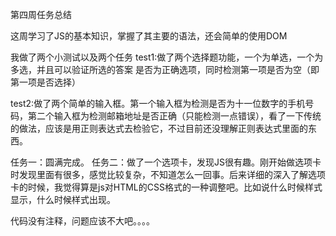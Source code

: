 第四周任务总结

这周学习了JS的基本知识，掌握了其主要的语法，还会简单的使用DOM

我做了两个小测试以及两个任务
test1:做了两个选择题功能，一个为单选，一个为多选，并且可以验证所选的答案     是否为正确选项，同时检测第一项是否为空（即第一项是否选择）

test2:做了两个简单的输入框。第一个输入框为检测是否为十一位数字的手机号码，第二个输入框为检测邮箱地址是否正确（只能检测一点错误），看了一下传统的做法，应该是用正则表达式去检验它，不过目前还没理解正则表达式里面的东西。

任务一：圆满完成。
任务二：做了一个选项卡，发现JS很有趣。刚开始做选项卡时发现里面有很多，感觉比较复杂，不知道怎么一回事。后来详细的深入了解选项卡的时候，我觉得算是js对HTML的CSS格式的一种调整吧。比如说什么时候样式显示，什么时候样式出现。

代码没有注释，问题应该不大吧。。。。